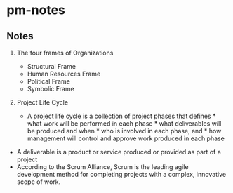 # pm-notes

## Notes
1. The four frames of Organizations
    * Structural Frame
    * Human Resources Frame
    * Political Frame
    * Symbolic Frame

2. Project Life Cycle
    * A project life cycle is a collection of project phases that defines
          * what work will be performed in each phase
          * what deliverables will be produced and when
          * who is involved in each phase, and 
          * how management will control and approve work produced in each phase
 
* A deliverable is a product or service produced or provided as part of a project
* According to the Scrum Alliance, Scrum is the leading agile development method for completing projects with a complex, innovative scope of work.
